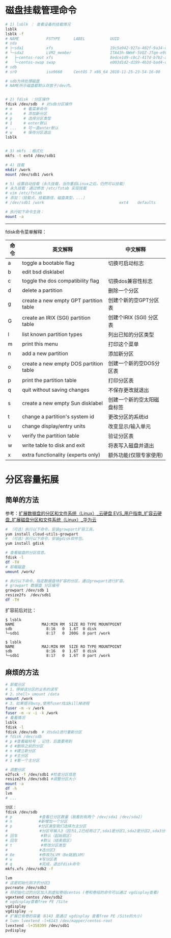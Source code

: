
# 磁盘挂载管理命令


```bash
# 1) lsblk ： 查看设备的挂载情况
lsblk
lsblk -f
# NAME            FSTYPE      LABEL           UUID                                   MOUNTPOINT
# sda                                                                                
# ├─sda1          xfs                         19c5a942-927a-402f-9a34-d7a186a5c435   /boot
# └─sda2          LVM2_member                 ITA43h-NWmF-5VQZ-JTqm-e9V8-3v1d-sjHz2I 
#   ├─centos-root xfs                         8edce1d9-c0c2-417d-b7b2-a231cfcc7c02   /
#   └─centos-swap swap                        e003d1d2-d199-4b3d-bad4-c79ab3c2967c   [SWAP]
# sdb                                                                                
# sr0             iso9660     CentOS 7 x86_64 2018-11-25-23-54-16-00

# sdb为待处理磁盘
# NAME所示磁盘都默认存放于/dev内。


# 2) fdisk ：分区操作
fdisk /dev/sdb  # 对sdb分区操作
# m     # 看菜单命令
# n     # 添加新分区
# p     # 选择分区类型
# 1     # enter默认
# ...   # 可一直enter默认
# w     # 保存分区退出
lsblk


# 3) mkfs ：格式化
mkfs -t ext4 /dev/sdb1

# 4) 挂载
mkdir /work
mount /dev/sdb1 /work

# 5) 设置自动挂载（永久挂载，当你重启Linux之后，仍然可以挂载）
# 永久挂载：通过修改 /etc/fstab 实现挂载
# vim /etc/fstab
# 添加：（挂载点，挂载路径，磁盘类型，...）
# /dev/sdb1 /work                                 ext4    defaults        0 0

# 执行如下命令生效：
mount -a
```


---
fdisk命令菜单解释：

|命令|英文解释|中文解释|
|---|----------------------------------------|----------------------------|
| a | toggle a bootable flag                 | 切换可启动标志             |
| b | edit bsd disklabel                     |                            |
| c | toggle the dos compatibility flag      | 切换dos兼容性标志          |
| d | delete a partition                     | 删除一个分区               |
| g | create a new empty GPT partition table | 创建个新的空GPT分区表      |
| G | create an IRIX (SGI) partition table   | 创建个IRIX (SGI) 分区表    |
| l | list known partition types             | 列出已知的分区类型         |
| m | print this menu                        | 打印这个菜单               |
| n | add a new partition                    | 添加新分区                 |
| o | create a new empty DOS partition table | 创建一个新的空DOS分区表    |
| p | print the partition table              | 打印分区表                 |
| q | quit without saving changes            | 不保存更改就退出           |
| s | create a new empty Sun disklabel       | 创建一个新的空太阳磁盘标签 |
| t | change a partition's system id         | 更改分区的系统id           |
| u | change display/entry units             | 改变显示/输入单元          |
| v | verify the partition table             | 验证分区表                 |
| w | write table to disk and exit           | 将表写入磁盘并退出         |
| x | extra functionality (experts only)     | 额外功能(仅限专家使用)     |




# 分区容量拓展

## 简单的方法

参考：[扩展数据盘的分区和文件系统（Linux）_云硬盘 EVS_用户指南_扩容云硬盘_扩展磁盘分区和文件系统（Linux）_华为云](https://support.huaweicloud.com/usermanual-evs/evs_01_0109.html)

```bash
# （可选）执行以下命令，安装growpart扩容工具。
yum install cloud-utils-growpart
# （可选）执行以下命令，安装gdisk软件包。
yum install gdisk

# 查看磁盘的分区信息。
fdisk -l
df -TH
# 卸载磁盘
umount /work/

# 执行以下命令，指定数据盘待扩容的分区，通过growpart进行扩容。
# growpart 数据盘 分区编号
growpart /dev/sdb 1
resize2fs  /dev/sdb1
df -TH
```

扩容前后对比：
```shell
$ lsblk
NAME            MAJ:MIN RM  SIZE RO TYPE MOUNTPOINT
sdb               8:16   0  1.6T  0 disk
└─sdb1            8:17   0  200G  0 part /work

$ lsblk
NAME            MAJ:MIN RM  SIZE RO TYPE MOUNTPOINT
sdb               8:16   0  1.6T  0 disk
└─sdb1            8:17   0  1.6T  0 part /work
```


## 麻烦的方法

```bash
# 卸载分区
# 1、停掉该分区的业务的读写
# 2、shell> umount /data
umount /work
# 3、如果提示busy,使用fuser找出kill掉进程
fuser -m -v /work
fuser -m -v -i -k /work
# 看看情况
lsblk
fdisk -l
fdisk /dev/sdb  # 对sda1进行重新分区
# fdisk /dev/sdb
# p #查看磁柱号 ，记住，后面要用到
# d #删除之前的分区
# n #建立新分区
# p #主分区
# 1 #第一个主分区

# 调整分区
e2fsck -f /dev/sdb1 #检查分区信息
resize2fs /dev/sdb1 #调整分区大小
mount -a
df -h
lvm
# ...
```


```bash
分区： 
fdisk /dev/sdb
# p　　　　　　  #查看已分区数量（我看到有两个 /dev/sda1 /dev/sda2） 
# n　　　　　　　#新增加一个分区
# p　　　　　　　#分区类型我们选择为主分区 
# 　　　　　　   #分区号输入3（因为1,2已经用过了,sda1是分区1,sda2是分区2,sda3分区3） 
# 回车　　　　　  #默认（起始扇区）
# 回车　　　　　  #默认（结束扇区）
# t　　　　　　　 #修改分区类型 
# 　　　　　　   #选分区3
# 8e　　　　　 　#修改为LVM（8e就是LVM）
# w　　　　　  　#写分区表
# q　　　　　  　#完成，退出fdisk命令
mkfs.xfs /dev/sdb2 -f

```

```bash
lvm
# 这是初始化刚才的分区3
pvcreate /dev/sdb2
# 将初始化过的分区加入到虚拟卷组centos (卷和卷组的命令可以通过 vgdisplay查看)
vgextend centos /dev/sdb2
# vgdisplay查看free PE /Site
vgdisplay
vgdisplay -v
# 扩展已有卷的容量（6143 是通过 vgdisplay 查看free PE /Site的大小）
# lvm> lvextend -l+6143 /dev/mapper/centos-root　　
lvextend -l+358399 /dev/sdb1
pvdisplay
```